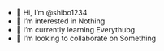- 👋 Hi, I’m @shibo1234
- 👀 I’m interested in Nothing
- 🌱 I’m currently learning Everythubg
- 💞️ I’m looking to collaborate on Something

<!---
shibo1234/shibo1234 is a ✨ special ✨ repository because its `README.md` (this file) appears on your GitHub profile.
You can click the Preview link to take a look at your changes.
--->
